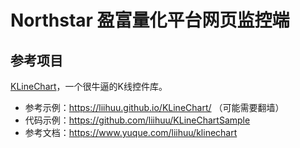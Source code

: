 # Northstar 盈富量化平台网页监控端

## 参考项目
[KLineChart](https://github.com/liihuu/KLineChart)，一个很牛逼的K线控件库。
- 参考示例：https://liihuu.github.io/KLineChart/ （可能需要翻墙）
- 代码示例：https://github.com/liihuu/KLineChartSample
- 参考文档：https://www.yuque.com/liihuu/klinechart
